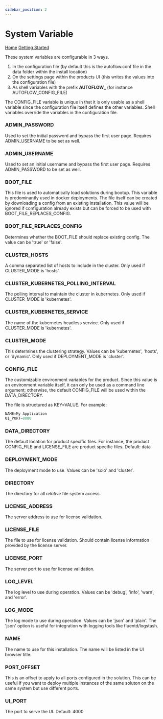 ```yaml
---
sidebar_position: 2
---
```

# System Variable

[Home](../../Documentation/Overview)  [Getting Started](../getting-started)

These system variables are configurable in 3 ways.

1. In the configuration file (by default this is the autoflow.conf file in the data folder within the install location)
2. On the settings page within the products UI (this writes the values into the configuration file)
3. As shell variables with the prefix **AUTOFLOW_** (for instance AUTOFLOW_CONFIG_FILE)

The CONFIG_FILE variable is unique in that it is only usable as a shell variable since the configuration file itself defines the other variables. Shell variables override the variables in the configuration file.

### ADMIN_PASSWORD

Used to set the initial password and bypass the first user page. Requires ADMIN_USERNAME to be set as well.

### ADMIN_USERNAME

Used to set an initial username and bypass the first user page. Requires ADMIN_PASSWORD to be set as well.

### BOOT_FILE

This file is used to automatically load solutions during bootup. This variable is predominantly used in docker deployments. The file itself can be created by downloading a config from an existing installation. This value will be ignored if configuration already exists but can be forced to be used with BOOT_FILE_REPLACES_CONFIG.

### BOOT_FILE_REPLACES_CONFIG

Determines whether the BOOT_FILE should replace existing config. The value can be 'true' or 'false'.

### CLUSTER_HOSTS

A comma separated list of hosts to include in the cluster. Only used if CLUSTER_MODE is 'hosts'.

### CLUSTER_KUBERNETES_POLLING_INTERVAL

The polling interval to maintain the cluster in kubernetes. Only used if CLUSTER_MODE is 'kubernetes'.

### CLUSTER_KUBERNETES_SERVICE

The name of the kubernetes headless service. Only used if CLUSTER_MODE is 'kubernetes'.

### CLUSTER_MODE

This determines the clustering strategy. Values can be 'kubernetes', 'hosts', or 'dynamic'. Only used if DEPLOYMENT_MODE is 'cluster'.

### CONFIG_FILE

The customizable environment variables for the product. Since this value is an environment variable itself, it can only be used as a command line argument; otherwise, the default CONFIG_FILE will be used within the DATA_DIRECTORY.

The file is structured as KEY=VALUE. For example:

```jsx
NAME=My Application
UI_PORT=8080
```

### DATA_DIRECTORY

The default location for product specific files. For instance, the product CONFIG_FILE and LICENSE_FILE are product specific files. Default: data

### DEPLOYMENT_MODE

The deployment mode to use. Values can be 'solo' and 'cluster'.

### DIRECTORY

The directory for all *relative* file system access.

### LICENSE_ADDRESS

The server address to use for license validation.

### LICENSE_FILE

The file to use for license validation. Should contain license information provided by the license server.

### LICENSE_PORT

The server port to use for license validation.

### LOG_LEVEL

The log level to use during operation. Values can be 'debug', 'info', 'warn', and 'error'.

### LOG_MODE

The log mode to use during operation. Values can be 'json' and 'plain'. The 'json' option is useful for integration with logging tools like fluentd/logstash.

### NAME

The name to use for this installation. The name will be listed in the UI browser title.

### PORT_OFFSET

This is an offset to apply to all ports configured in the solution. This can be useful if you want to deploy multiple instances of the same soluton on the same system but use different ports.

### UI_PORT

The port to serve the UI. Default: 4000
